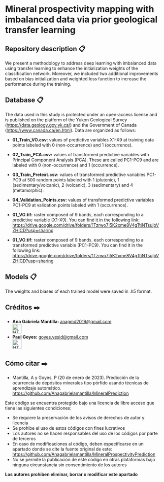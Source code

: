 # Mineral prospectivity mapping with imbalanced data via prior geological transfer learning

## Repository description 📋

We present a methodology to address deep learning with imbalanced data using transfer learning to enhance the initialization weights of the classification network. Moreover, we included two additional improvements based on bias initialization and weighted loss function to increase the performance during the training.

## Database 📋

The data used in this study is protected under an open-access license and is published on the platform of the Yukon Geological Survey (https://data.geology.gov.yk.ca/) and the Government of Canada (https://www.canada.ca/en.html). Data are organized as follows:

* **01_Train_VO.csv**: values of predictive variables X1-X9 at training data points labeled with 0 (non-occurrence) and 1 (occurrence).

* **02_Train_PCA.csv:** values of transformed predictive variables with Principal Component Analysis (PCA). These are called PC1-PC9 and are labeled with 0 (non-occurrence) and 1 (occurrence). 

* **03_Train_Pretext.csv:** values of transformed predictive variables PC1-PC9 at 500 random points labeled with 1 (plutonic), 1 (sedimentary/volcanic), 2 (volcanic), 3 (sedimentary) and 4 (metamorphic). 

* **04_Validation_Points.csv:** values of transformed predictive variables PC1-PC9 at validation points labeled with 1 (occurrence).

* **01_VO.tif:** raster composed of 9 bands, each corresponding to a predictive variable (X1-X9). You can find it in the following link: https://drive.google.com/drive/folders/1Tzrwo7I5K2xme8V4gTtiNTsujbVZHICD?usp=sharing

* **01_VO.tif:** raster composed of 9 bands, each corresponding to a transformed predictive variable (PC1-PC9). You can find it in the following link: https://drive.google.com/drive/folders/1Tzrwo7I5K2xme8V4gTtiNTsujbVZHICD?usp=sharing

## Models 📋

The weights and biases of each trained model were saved in .h5 format.


## Créditos ✒️

* **Ana Gabriela Mantilla:** anagmd2019@gmail.com </br> <a href="https://www.linkedin.com/in/ana-gabriela-mantilla-24377a21a/">
  <img src="https://cdn-icons-png.flaticon.com/512/174/174857.png" alt="HTML tutorial" style="width:30px;height:30px;">
</a> </br> 
* **Paul Goyes:**   goyes.yesid@gmail.com </br> <a href="https://www.linkedin.com/in/paul-goyes-0212b810/">
  <img src="https://cdn-icons-png.flaticon.com/512/174/174857.png" alt="HTML tutorial" style="width:30px;height:30px;">
</a>

## Cómo citar ✒️

* Mantilla, A y Goyes, P (20 de enero de 2023). Predicción de la ocurrencia de depósitos minerales tipo pórfido usando técnicas de aprendizaje automático.
https://github.com/Anagabrielamantilla/MineralPrediction

Este código se encuentra protegido bajo una licencia de libre acceso que tiene las siguientes condiciones: 

- Se requiere la preservación de los avisos de derechos de autor y licencia
- Se prohibe el uso de estos códigos con fines lucrativos
- Los autores no se hacen responsables del uso de los códigos por parte de terceros
- En caso de modificaciones al código, deben especificarse en un apartado donde se cite la fuente original de este: https://github.com/Anagabrielamantilla/MineralProspectivityPrediction 
- No se permite la publicación de este código en otras plataformas bajo ninguna circunstancia sin consentimiento de los autores

**Los autores prohiben eliminar, borrar o modificar este apartado**
